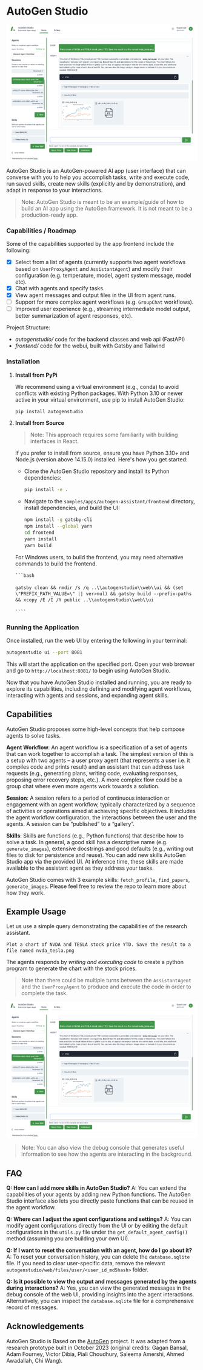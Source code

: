 # AutoGen Studio

![ARA](./docs/ara_stockprices.png)

AutoGen Studio is an AutoGen-powered AI app (user interface) that can converse with you to help you accomplish tasks, write and execute code, run saved skills, create new skills (explicitly and by demonstration), and adapt in response to your interactions.

> Note: AutoGen Studio is meant to be an example/guide of how to build an AI app using the AutoGen framework. It is not meant to be a production-ready app.

### Capabilities / Roadmap

Some of the capabilities supported by the app frontend include the following:

- [x] Select from a list of agents (currently supports two agent workflows based on `UserProxyAgent` and `AssistantAgent`) and modify their configuration (e.g. temperature, model, agent system message, model etc).
- [x] Chat with agents and specify tasks.
- [x] View agent messages and output files in the UI from agent runs.
- [ ] Support for more complex agent workflows (e.g. `GroupChat` workflows).
- [ ] Improved user experience (e.g., streaming intermediate model output, better summarization of agent responses, etc).

Project Structure:

- _autogenstudio/_ code for the backend classes and web api (FastAPI)
- _frontend/_ code for the webui, built with Gatsby and Tailwind

### Installation

1.  **Install from PyPi**

    We recommend using a virtual environment (e.g., conda) to avoid conflicts with existing Python packages. With Python 3.10 or newer active in your virtual environment, use pip to install AutoGen Studio:

    ```bash
    pip install autogenstudio
    ```

2.  **Install from Source**

    > Note: This approach requires some familiarity with building interfaces in React.

    If you prefer to install from source, ensure you have Python 3.10+ and Node.js (version above 14.15.0) installed. Here's how you get started:

    - Clone the AutoGen Studio repository and install its Python dependencies:

      ```bash
      pip install -e .
      ```

    - Navigate to the `samples/apps/autogen-assistant/frontend` directory, install dependencies, and build the UI:

      ```bash
      npm install -g gatsby-cli
      npm install --global yarn
      cd frontend
      yarn install
      yarn build
      ```

    For Windows users, to build the frontend, you may need alternative commands to build the frontend.

        ```bash

        gatsby clean && rmdir /s /q ..\\autogenstudio\\web\\ui && (set \"PREFIX_PATH_VALUE=\" || ver>nul) && gatsby build --prefix-paths && xcopy /E /I /Y public ..\\autogenstudio\\web\\ui

        ````

### Running the Application

Once installed, run the web UI by entering the following in your terminal:

```bash
autogenstudio ui --port 8081
```

This will start the application on the specified port. Open your web browser and go to `http://localhost:8081/` to begin using AutoGen Studio.

Now that you have AutoGen Studio installed and running, you are ready to explore its capabilities, including defining and modifying agent workflows, interacting with agents and sessions, and expanding agent skills.

## Capabilities

AutoGen Studio proposes some high-level concepts that help compose agents to solve tasks.

**Agent Workflow**: An agent workflow is a specification of a set of agents that can work together to accomplish a task. The simplest version of this is a setup with two agents – a user proxy agent (that represents a user i.e. it compiles code and prints result) and an assistant that can address task requests (e.g., generating plans, writing code, evaluating responses, proposing error recovery steps, etc.). A more complex flow could be a group chat where even more agents work towards a solution.

**Session**: A session refers to a period of continuous interaction or engagement with an agent workflow, typically characterized by a sequence of activities or operations aimed at achieving specific objectives. It includes the agent workflow configuration, the interactions between the user and the agents. A session can be “published” to a “gallery”.

**Skills**: Skills are functions (e.g., Python functions) that describe how to solve a task. In general, a good skill has a descriptive name (e.g. `generate_images`), extensive docstrings and good defaults (e.g., writing out files to disk for persistence and reuse). You can add new skills AutoGen Studio app via the provided UI. At inference time, these skills are made available to the assistant agent as they address your tasks.

AutoGen Studio comes with 3 example skills: `fetch_profile`, `find_papers`, `generate_images`. Please feel free to review the repo to learn more about how they work.

## Example Usage

Let us use a simple query demonstrating the capabilities of the research assistant.

```
Plot a chart of NVDA and TESLA stock price YTD. Save the result to a file named nvda_tesla.png
```

The agents responds by _writing and executing code_ to create a python program to generate the chart with the stock prices.

> Note than there could be multiple turns between the `AssistantAgent` and the `UserProxyAgent` to produce and execute the code in order to complete the task.

![ARA](./docs/ara_stockprices.png)

> Note: You can also view the debug console that generates useful information to see how the agents are interacting in the background.

<!-- ![ARA](./docs/ara_console.png) -->

## FAQ

**Q: How can I add more skills in AutoGen Studio?**
A: You can extend the capabilities of your agents by adding new Python functions. The AutoGen Studio interface also lets you directly paste functions that can be reused in the agent workflow.

**Q: Where can I adjust the agent configurations and settings?**
A: You can modify agent configurations directly from the UI or by editing the default configurations in the `utils.py` file under the `get_default_agent_config()` method (assuming you are building your own UI).

**Q: If I want to reset the conversation with an agent, how do I go about it?**
A: To reset your conversation history, you can delete the `database.sqlite` file. If you need to clear user-specific data, remove the relevant `autogenstudio/web/files/user/<user_id_md5hash>` folder.

**Q: Is it possible to view the output and messages generated by the agents during interactions?**
A: Yes, you can view the generated messages in the debug console of the web UI, providing insights into the agent interactions. Alternatively, you can inspect the `database.sqlite` file for a comprehensive record of messages.

## Acknowledgements

AutoGen Studio is Based on the [AutoGen](https://microsoft.github.io/autogen) project. It was adapted from a research prototype built in October 2023 (original credits: Gagan Bansal, Adam Fourney, Victor Dibia, Piali Choudhury, Saleema Amershi, Ahmed Awadallah, Chi Wang).
